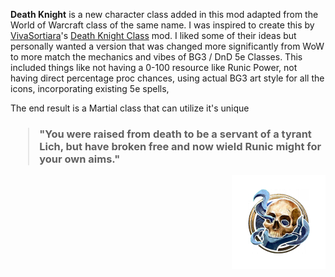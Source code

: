 **Death Knight** is a new character class added in this mod adapted from the World of Warcraft class of the same name. I was inspired to create this by [VivaSortiara](https://www.nexusmods.com/baldursgate3/users/187617384)'s [Death Knight Class](https://www.nexusmods.com/baldursgate3/mods/1725) mod. I liked some of their ideas but personally wanted a version that was changed more significantly from WoW to more match the mechanics and vibes of BG3 / DnD 5e Classes. This included things like not having a 0-100 resource like Runic Power, not having direct percentage proc chances, using actual BG3 art style for all the icons, incorporating existing 5e spells, 

The end result is a Martial class that can utilize it's unique 

<h3>

> "You were raised from death to be a servant of a tyrant Lich, but have broken free and now wield Runic might for your own aims."

<img align="right" alt="Death Knight Class Icon" height="150" src="images/ClassIcons/DeathKnight.png">

</h3>